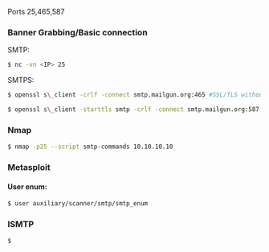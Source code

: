 Ports  25,465,587

### Banner Grabbing/Basic connection
SMTP:
```bash
$ nc -vn <IP> 25
```

SMTPS:
```bash
$ openssl s\_client -crlf -connect smtp.mailgun.org:465 #SSL/TLS without starttls command

$ openssl s\_client -starttls smtp -crlf -connect smtp.mailgun.org:587
```

### Nmap
```bash
$ nmap -p25 --script smtp-commands 10.10.10.10
```

### Metasploit
#### User enum:
```bash
$ user auxiliary/scanner/smtp/smtp_enum
```


### ISMTP
```bash
$ 
```